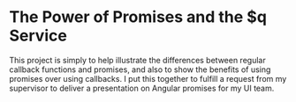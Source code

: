<h1>The Power of Promises and the $q Service</h1>

This project is simply to help illustrate the differences between regular callback functions and promises, 
and also to show the benefits of using promises over using callbacks. I put this together to fulfill a request from my supervisor
to deliver a presentation on Angular promises for my UI team.
